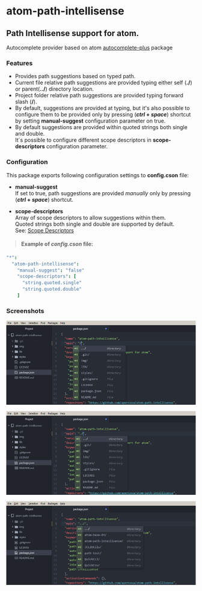 # atom-path-intellisense
## Path Intellisense support for atom.  
Autocomplete provider based on atom [autocomplete-plus](https://atom.io/packages/autocomplete-plus) package

### Features
- Provides path suggestions based on typed path.
- Current file relative path suggestions are provided typing either self (**./**) or parent(**../**) directory location.
- Project folder relative path suggestions are provided typing forward slash (**/**).
- By default, suggestions are provided at typing, but it's also possible to configure them to be provided only by pressing (**_ctrl_ + _space_**) shortcut by setting  **manual-suggest** configuration parameter on true.
- By default suggestions are provided within quoted strings both single and double.  
It´s possible to configure different scope descriptors in **scope-descriptors** configuration parameter.


### Configuration
This package exports following configuration settings to **config.cson** file:  
- **manual-suggest**  
If set to true, path suggestions are provided _manually_ only by pressing (**_ctrl_ + _space_**) shortcut.  

- **scope-descriptors**  
Array of scope descriptors to allow suggestions within them.  
Quoted strings both single and double are supported by default.  
See: [Scope Descriptors](https://flight-manual.atom.io/behind-atom/sections/scoped-settings-scopes-and-scope-descriptors/#scope-descriptors)

> #### Example of _config.cson_ file:  
```cson
"*":
  "atom-path-intellisense":
    "manual-suggest": "false"
    "scope-descriptors": [
      "string.quoted.single"
      "string.quoted.double"
    ]
```

### Screenshots
![](https://github.com/apercova/imageio/blob/master/atom-path-intellisense/pi-01.png?raw=true)  

![](https://github.com/apercova/imageio/blob/master/atom-path-intellisense/pi-02.png?raw=true)

![](https://github.com/apercova/imageio/blob/master/atom-path-intellisense/pi-03.png?raw=true)

